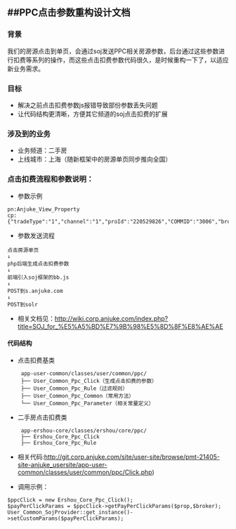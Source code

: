 ##PPC点击参数重构设计文档
---

### 背景

我们的房源点击到单页，会通过soj发送PPC相关房源参数，后台通过这些参数进行扣费等系列的操作，而这些点击扣费参数代码很久，是时候重构一下了，以适应新业务需求。

### 目标

* 解决之前点击扣费参数js报错导致部份参数丢失问题
* 让代码结构更清晰，方便其它频道的soj点击扣费的扩展

### 涉及到的业务
* 业务频道：二手房
* 上线城市：上海（随新框架中的房源单页同步推向全国）

### 点击扣费流程和参数说明：

 * 参数示例
 
```
pn:Anjuke_View_Property
cp:{"tradeType":"1","channel":"1","proId":"220529826","COMMID":"3006","brokerId":"1429363","brokerType":"2","uniqid":"539ecff6559810.38700328","userId":"6088876","userType":1,"scdstep":16,"hpType":1,"entry":3,"v":"2.0","romar_item":"00000901780003006"}
```

 * 参数发送流程 

```
点击房源单页
↓
php后端生成点击扣费参数
↓
前端引入soj框架的bb.js
↓
POST到s.anjuke.com
↓
POST到solr

```

 * 相关文档见：http://wiki.corp.anjuke.com/index.php?title=SOJ_for_%E5%A5%BD%E7%9B%98%E5%8D%8F%E8%AE%AE


#### 代码结构

 * 点击扣费基类
 
        app-user-common/classes/user/common/ppc/
        ├── User_Common_Ppc_Click（生成点击扣费的参数）
        ├── User_Common_Ppc_Rule（过滤规则）
        ├── User_Common_Ppc_Common（常用方法）
        └── User_Common_Ppc_Parameter（相关常量定义）
        
 * 二手房点击扣费类
        
        app-ershou-core/classes/ershou/core/ppc/
        ├── Ershou_Core_Ppc_Click
        ├── Ershou_Core_Ppc_Rule
                
 * 相关代码:http://git.corp.anjuke.com/site/user-site/browse/pmt-21405-site-anjuke_usersite/app-user-common/classes/user/common/ppc/Click.php)

 * 调用示例：

```
$ppcClick = new Ershou_Core_Ppc_Click();
$payPerClickParams = $ppcClick->getPayPerClickParams($prop,$broker);
User_Common_SojProvider::get_instance()->setCustomParams($payPerClickParams);

```



